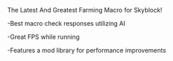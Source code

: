 The Latest And Greatest Farming Macro for Skyblock!

-Best macro check responses utilizing AI

-Great FPS while running

-Features a mod library for performance improvements
